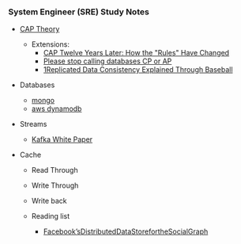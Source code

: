 ### System Engineer (SRE) Study Notes

- [CAP Theory](https://en.wikipedia.org/wiki/CAP_theorem)
  - Extensions:
    - [CAP Twelve Years Later: How the "Rules" Have Changed ](https://www.infoq.com/articles/cap-twelve-years-later-how-the-rules-have-changed/)
    - [Please stop calling databases CP or AP](https://martin.kleppmann.com/2015/05/11/please-stop-calling-databases-cp-or-ap.html)
    - [1Replicated Data Consistency Explained Through Baseball](https://www.microsoft.com/en-us/research/wp-content/uploads/2011/10/ConsistencyAndBaseballReport.pdf)


- Databases
  - [mongo](https://aphyr.com/posts/322-call-me-maybe-mongodb-stale-reads)
  - [aws dynamodb](https://www.allthingsdistributed.com/files/amazon-dynamo-sosp2007.pdf)


- Streams
  - [Kafka White Paper](http://notes.stephenholiday.com/Kafka.pdf)

- Cache
  - Read Through
  - Write Through
  - Write back

  - Reading list
    - [Facebook’sDistributedDataStorefortheSocialGraph](https://www.usenix.org/system/files/conference/atc13/atc13-bronson.pdf)
